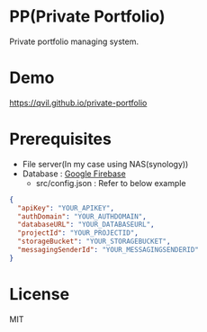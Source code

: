 # PP(Private Portfolio)

Private portfolio managing system.

# Demo

https://qvil.github.io/private-portfolio

# Prerequisites

- File server(In my case using NAS(synology))
- Database : [Google Firebase](https://console.firebase.google.com/)
  - src/config.json : Refer to below example

```json
{
  "apiKey": "YOUR_APIKEY",
  "authDomain": "YOUR_AUTHDOMAIN",
  "databaseURL": "YOUR_DATABASEURL",
  "projectId": "YOUR_PROJECTID",
  "storageBucket": "YOUR_STORAGEBUCKET",
  "messagingSenderId": "YOUR_MESSAGINGSENDERID"
}
```

# License

MIT
